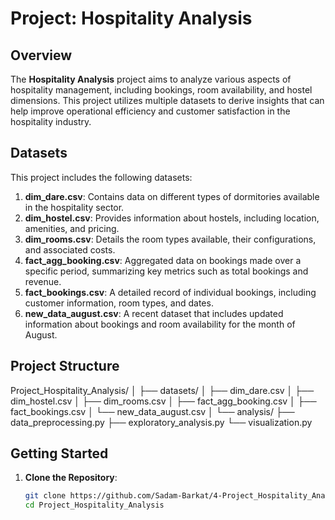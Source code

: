 # Project: Hospitality Analysis

## Overview
The **Hospitality Analysis** project aims to analyze various aspects of hospitality management, including bookings, room availability, and hostel dimensions. This project utilizes multiple datasets to derive insights that can help improve operational efficiency and customer satisfaction in the hospitality industry.

## Datasets
This project includes the following datasets:

1. **dim_dare.csv**: Contains data on different types of dormitories available in the hospitality sector.
2. **dim_hostel.csv**: Provides information about hostels, including location, amenities, and pricing.
3. **dim_rooms.csv**: Details the room types available, their configurations, and associated costs.
4. **fact_agg_booking.csv**: Aggregated data on bookings made over a specific period, summarizing key metrics such as total bookings and revenue.
5. **fact_bookings.csv**: A detailed record of individual bookings, including customer information, room types, and dates.
6. **new_data_august.csv**: A recent dataset that includes updated information about bookings and room availability for the month of August.

## Project Structure
Project_Hospitality_Analysis/ │ ├── datasets/ │ ├── dim_dare.csv │ ├── dim_hostel.csv │ ├── dim_rooms.csv │ ├── fact_agg_booking.csv │ ├── fact_bookings.csv │ └── new_data_august.csv │ └── analysis/ ├── data_preprocessing.py ├── exploratory_analysis.py └── visualization.py

## Getting Started
1. **Clone the Repository**:
   ```bash
   git clone https://github.com/Sadam-Barkat/4-Project_Hospitality_Analysis.git
   cd Project_Hospitality_Analysis
